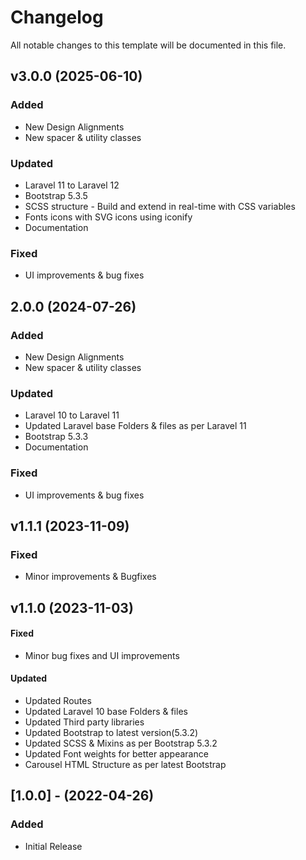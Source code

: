 # Changelog

All notable changes to this template will be documented in this file.

## v3.0.0 (2025-06-10)

### Added

- New Design Alignments
- New spacer & utility classes

### Updated

- Laravel 11 to Laravel 12
- Bootstrap 5.3.5
- SCSS structure - Build and extend in real-time with CSS variables
- Fonts icons with SVG icons using iconify
- Documentation

### Fixed

- UI improvements & bug fixes

## 2.0.0 (2024-07-26)

### Added

- New Design Alignments
- New spacer & utility classes

### Updated

- Laravel 10 to Laravel 11
- Updated Laravel base Folders & files as per Laravel 11
- Bootstrap 5.3.3
- Documentation

### Fixed

- UI improvements & bug fixes

## v1.1.1 (2023-11-09)

### Fixed

- Minor improvements & Bugfixes

## v1.1.0 (2023-11-03)

#### Fixed

- Minor bug fixes and UI improvements

#### Updated

- Updated Routes
- Updated Laravel 10 base Folders & files
- Updated Third party libraries
- Updated Bootstrap to latest version(5.3.2)
- Updated SCSS & Mixins as per Bootstrap 5.3.2
- Updated Font weights for better appearance
- Carousel HTML Structure as per latest Bootstrap

## [1.0.0] - (2022-04-26)

### Added

- Initial Release
